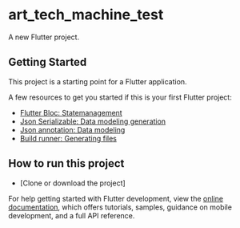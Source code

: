 # art_tech_machine_test

A new Flutter project.

## Getting Started

This project is a starting point for a Flutter application.

A few resources to get you started if this is your first Flutter project:

- [Flutter Bloc: Statemanagement](https://pub.dev/packages/flutter_bloc)
- [Json Serializable: Data modeling generation](https://pub.dev/packages/json_serializable)
- [Json annotation: Data modeling](https://pub.dev/packages/json_annotation)
- [Build runner: Generating files](https://pub.dev/packages/build_runner)

## How to run this project

- [Clone or download the project]


For help getting started with Flutter development, view the
[online documentation](https://docs.flutter.dev/), which offers tutorials,
samples, guidance on mobile development, and a full API reference.
